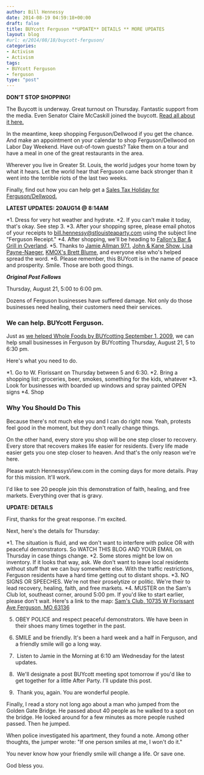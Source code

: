 ```yaml
---
author: Bill Hennessy
date: 2014-08-19 04:59:18+00:00
draft: false
title: BUYcott Ferguson **UPDATE** DETAILS ** MORE UPDATES
layout: blog
#url: e/2014/08/18/buycott-ferguson/
categories:
- Activism
- Activism
tags:
- BUYcott Ferguson
- ferguson
type: "post"
---
```


**DON'T STOP SHOPPING!**

The Buycott is underway. Great turnout on Thursday. Fantastic support from the media. Even Senator Claire McCaskill joined the buycott. [Read all about it here.](https://hennessysview.com/2014/08/21/why-st-louis-tea-party-went-to-ferguson-to-shop/)

In the meantime, keep shopping Ferguson/Dellwood if you get the chance. And make an appointment on your calendar to shop Ferguson/Dellwood on Labor Day Weekend. Have out-of-town guests? Take them on a tour and have a meal in one of the great restaurants in the area.

Wherever you live in Greater St. Louis, the world judges your home town by what it hears. Let the world hear that Ferguson came back stronger than it went into the terrible riots of the last two weeks.

Finally, find out how you can help get a [Sales Tax Holiday for Ferguson/Dellwood.](https://hennessysview.com/2014/08/23/action-tell-missouri-legislature-pass-tax-holiday-ferguson/)





**LATEST UPDATES: 20AUG14 @ 8:14AM**




*1. Dress for very hot weather and hydrate.
*2. If you can't make it today, that's okay. See step 3.
*3. After your shopping spree, please email photos of your receipts to bill.hennessy@stlouisteaparty.com using the subject line "Ferguson Receipt."
*4. After shopping, we'll be heading to [Fallon's Bar & Grill in Overland](https://fallonspub.com/).
*5. Thanks to [Jamie Allman 97.1](https://www.971talk.com/blogs/allmans-electric-stove/demand-audio), [John & Kane Show](https://www.indioradio.com/index.php?104),[ Lisa Payne-Naeger](https://culturevigilante.wordpress.com/), [KMOX's Brett Blume,](https://kmox.com) and everyone else who's helped spread the word.
*6. Please remember, this BUYcott is in the name of peace and prosperity. Smile. Those are both good things.


*****Original Post Follows*****

Thursday, August 21, 5:00 to 6:00 pm.

Dozens of Ferguson businesses have suffered damage. Not only do those businesses need healing, their customers need their services.



### We can help. BUYcott Ferguson.



Just as [we helped Whole Foods by BUYcotting September 1, 2009](https://hennessysview.com/2013/12/04/favorite-st-louis-tea-party-wasnt-tea-party/), we can help small businesses in Ferguson by BUYcotting Thursday, August 21, 5 to 6:30 pm.

Here's what you need to do.




*1. Go to W. Florissant on Thursday between 5 and 6:30.
*2. Bring a shopping list: groceries, beer, smokes, something for the kids, whatever
*3. Look for businesses with boarded up windows and spray painted OPEN signs
*4. Shop




### Why You Should Do This



Because there's not much else you and I can do right now. Yeah, protests feel good in the moment, but they don't really change things.

On the other hand, every store you shop will be one step closer to recovery. Every store that recovers makes life easier for residents. Every life made easier gets you one step closer to heaven. And that's the only reason we're here.

Please watch HennessysView.com in the coming days for more details. Pray for this mission. It'll work.

I'd like to see 20 people join this demonstration of faith, healing, and free markets. Everything over that is gravy.

**UPDATE: DETAILS**

First, thanks for the great response. I'm excited.

Next, here's the details for Thursday:




*1. The situation is fluid, and we don't want to interfere with police OR with peaceful demonstrators. So WATCH THIS BLOG AND YOUR EMAIL on Thursday in case things change.
*2. Some stores might be low on inventory. If it looks that way, ask. We don't want to leave local residents without stuff that we can buy somewhere else. With the traffic restrictions, Ferguson residents have a hard time getting out to distant shops.
*3. NO SIGNS OR SPEECHES. We're not their proselytize or politic. We're their to lead recovery, healing, faith, and free markets.
*4. MUSTER on the Sam's Club lot, southeast corner, around 5:00 pm. If you'd like to start earlier, please don't wait. Here's a link to the map: [Sam's Club, 10735 W Florissant Ave Ferguson, MO 63136](https://www.google.com/maps/place/Sam's+Club/@38.7651138,-90.2786401,17z/data=!4m2!3m1!1s0x0:0xee35e1a60eda7589)


5. OBEY POLICE and respect peaceful demonstrators. We have been in their shoes many times together in the past.

6. SMILE and be friendly. It's been a hard week and a half in Ferguson, and a friendly smile will go a long way. 

7.  Listen to Jamie in the Morning at 6:10 am Wednesday for the latest updates.

8.  We'll designate a post BUYcott meeting spot tomorrow if you'd like to get together for a little After Party. I'll update this post.

9.  Thank you, again. You are wonderful people.

Finally, I read a story not long ago about a man who jumped from the Golden Gate Bridge. He passed about 40 people as he walked to a spot on the bridge. He looked around for a few minutes as more people rushed passed. Then he jumped.

When police investigated his apartment, they found a note. Among other thoughts, the jumper wrote: "If one person smiles at me, I won't do it."

You never know how your friendly smile will change a life. Or save one. 

God bless you. 


